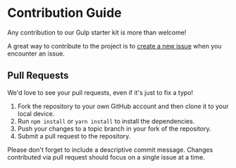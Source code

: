 # Contribution Guide

Any contribution to our Gulp starter kit is more than welcome!

A great way to contribute to the project is to [create a new issue](https://github.com/codesect/gulp-starter/issues/new) when you encounter an issue.

## Pull Requests

We'd love to see your pull requests, even if it's just to fix a typo!

1. Fork the repository to your own GitHub account and then clone it to your local device.
2. Run `npm install` or `yarn install` to install the dependencies.
3. Push your changes to a topic branch in your fork of the repository.
4. Submit a pull request to the repository.

Please don't forget to include a descriptive commit message. Changes contributed via pull request should focus on a single issue at a time.
